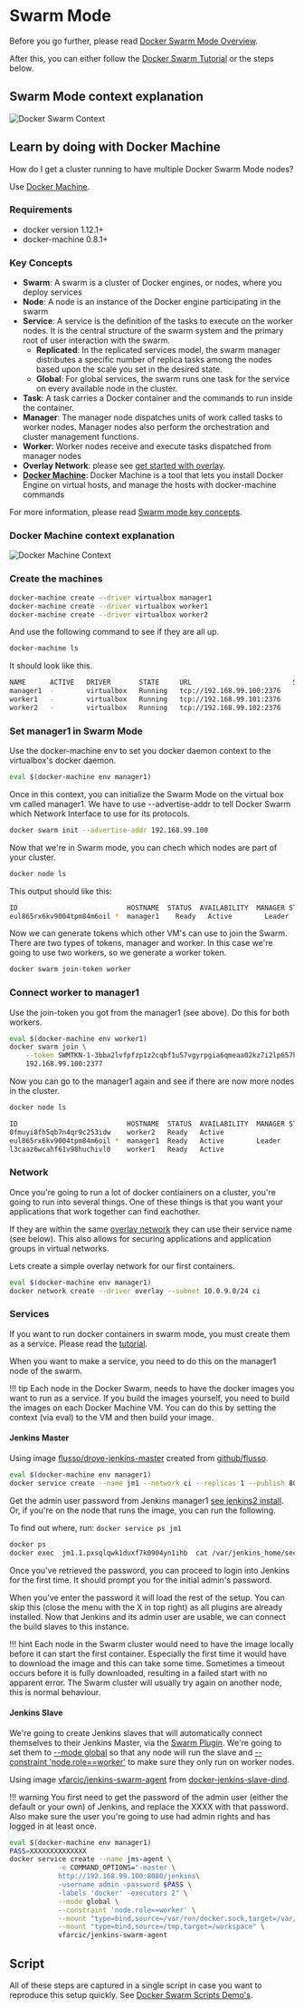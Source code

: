 # Swarm Mode

Before you go further, please read [Docker Swarm Mode Overview](https://docs.docker.com/engine/swarm/).
 
After this, you can either follow the [Docker Swarm Tutorial](https://docs.docker.com/engine/swarm/swarm-tutorial/) or the steps below.

## Swarm Mode context explanation

![Docker Swarm Context](../images/docker-swarm-command-context.png)


## Learn by doing with Docker Machine

How do I get a cluster running to have multiple Docker Swarm Mode nodes?

Use [Docker Machine](https://docs.docker.com/machine/overview/#why-should-i-use-it).

### Requirements
* docker version 1.12.1+
* docker-machine 0.8.1+

### Key Concepts
* **Swarm**: A swarm is a cluster of Docker engines, or nodes, where you deploy services
* **Node**: A node is an instance of the Docker engine participating in the swarm
* **Service**: A service is the definition of the tasks to execute on the worker nodes. It is the central structure of the swarm system and the primary root of user interaction with the swarm.
    * **Replicated**: In the replicated services model, the swarm manager distributes a specific number of replica tasks among the nodes based upon the scale you set in the desired state.
    * **Global**: For global services, the swarm runs one task for the service on every available node in the cluster.
* **Task**: A task carries a Docker container and the commands to run inside the container.
* **Manager**: The manager node dispatches units of work called tasks to worker nodes. Manager nodes also perform the orchestration and cluster management functions.
* **Worker**: Worker nodes receive and execute tasks dispatched from manager nodes 
* **Overlay Network**: please see [get started with overlay](https://docs.docker.com/engine/userguide/networking/get-started-overlay/).
* **[Docker Machine](https://docs.docker.com/machine/overview/)**: Docker Machine is a tool that lets you install Docker Engine on virtual hosts, and manage the hosts with docker-machine commands

For more information, please read [Swarm mode key concepts](https://docs.docker.com/engine/swarm/key-concepts/).

### Docker Machine context explanation

![Docker Machine Context](../images/docker-machine-context.png)

### Create the machines

```bash
docker-machine create --driver virtualbox manager1
docker-machine create --driver virtualbox worker1
docker-machine create --driver virtualbox worker2
```

And use the following command to see if they are all up.

```bash
docker-machine ls
```

It should look like this.

```bash
NAME      ACTIVE   DRIVER       STATE     URL                         SWARM   DOCKER        ERRORS
manager1  -        virtualbox   Running   tcp://192.168.99.100:2376            v17.03.0-ce   
worker1   -        virtualbox   Running   tcp://192.168.99.101:2376            v17.03.0-ce   
worker2   -        virtualbox   Running   tcp://192.168.99.102:2376            v17.03.0-ce
```

### Set manager1 in Swarm Mode

Use the docker-machine env to set you docker daemon context to the virtualbox's docker daemon.

```bash
eval $(docker-machine env manager1)
```

Once in this context, you can initialize the Swarm Mode on the virtual box vm called manager1.
We have to use --advertise-addr <Network Inteface IP> to tell Docker Swarm which Network Interface to use for its protocols.  

```bash
docker swarm init --advertise-addr 192.168.99.100
```

Now that we're in Swarm mode, you can chech which nodes are part of your cluster.

```bash
docker node ls
```

This output should like this:

```bash
ID                           HOSTNAME  STATUS  AVAILABILITY  MANAGER STATUS
eul865rx6kv9004tpm84m6oil *  manager1    Ready   Active        Leader
```

Now we can generate tokens which other VM's can use to join the Swarm.
There are two types of tokens, manager and worker.
In this case we're going to use two workers, so we generate a worker token.

```bash
docker swarm join-token worker
```

### Connect worker to manager1

Use the join-token you got from the manager1 (see above).
Do this for both workers.

```bash
eval $(docker-machine env worker1)
docker swarm join \
    --token SWMTKN-1-3bba2lvfpfzp1z2cqbf1u57vgyrpgia6qmeaa02kz7i2lp657h-azxhbo7f4n269ee7utl6ccqq0 \
    192.168.99.100:2377
```

Now you can go to the manager1 again and see if there are now more nodes in the cluster.

```bash
docker node ls

ID                           HOSTNAME  STATUS  AVAILABILITY  MANAGER STATUS
0fmuyi8fh5qb7n4qr9c253idw    worker2   Ready   Active        
eul865rx6kv9004tpm84m6oil *  manager1  Ready   Active        Leader
l3caaz6wcahf61v98huchivl0    worker1   Ready   Active
```


### Network

Once you're going to run a lot of docker contiainers on a cluster, you're going to run into several things.
One of these things is that you want your applications that work together can find eachother.
  
If they are within the same [overlay network](https://docs.docker.com/engine/swarm/networking/) they can use their service name (see below).
This also allows for securing applications and application groups in virtual networks.

Lets create a simple overlay network for our first containers.

```bash
eval $(docker-machine env manager1)
docker network create --driver overlay --subnet 10.0.9.0/24 ci
```

### Services

If you want to run docker containers in swarm mode, you must create them as a service.
Please read the [tutorial](https://docs.docker.com/engine/swarm/swarm-tutorial/deploy-service/).

When you want to make a service, you need to do this on the manager1 node of the swarm.


!!! tip
    Each node in the Docker Swarm, needs to have the docker images you want to run as a service.
    If you build the images yourself, you need to build the images on each Docker Machine VM.
    You can do this by setting the context (via eval) to the VM and then build your image.
 
#### Jenkins Master

Using image [flusso/drove-jenkins-master](https://hub.docker.com/r/flusso/drove-jenkins-master/) created from [github/flusso](https://github.com/FlussoBV/drove-jenkins-master).

```bash
eval $(docker-machine env manager1)
docker service create --name jm1 --network ci --replicas 1 --publish 8080:8080 --publish 50000:50000 flusso/drove-jenkins-master
```

Get the admin user password from Jenkins manager1 [see jenkins2 install](https://jenkins.io/download/).
Or, if you're on the node that runs the image, you can run the following.

To find out where, run: ```docker service ps jm1```

```bash
docker ps
docker exec  jm1.1.pxsqlqwk1duxf7k0904yn1ihb  cat /var/jenkins_home/secrets/initialAdminPassword
```

Once you've retrieved the password, you can proceed to login into Jenkins for the first time.
It should prompt you for the initial admin's password.

When you've enter the password it will load the rest of the setup.
You can skip this (close the menu with the X in top right) as all plugins are already installed.
Now that Jenkins and its admin user are usable, we can connect the build slaves to this instance. 

!!! hint
    Each node in the Swarm cluster would need to have the image locally before it can start the first container.
    Especially the first time it would have to download the image and this can take some time.
    Sometimes a timeout occurs before it is fully downloaded, resulting in a failed start with no apparent error. 
    The Swarm cluster will usually try again on another node, this is normal behaviour. 

#### Jenkins Slave

We're going to create Jenkins slaves that will automatically connect themselves to their Jenkins Master, via the [Swarm Plugin](https://wiki.jenkins-ci.org/display/JENKINS/Swarm+Plugin).
We're going to set them to [--mode global](https://docs.docker.com/engine/reference/commandline/service_create/) so that any node will run the slave and [--constraint 'node.role==worker'](https://docs.docker.com/engine/reference/commandline/service_create/) to make sure they only run on worker nodes.

Using image [vfarcic/jenkins-swarm-agent](https://hub.docker.com/r/vfarcic/jenkins-swarm-agent/) from [docker-jenkins-slave-dind](https://github.com/vfarcic/docker-jenkins-slave-dind).

!!! warning
    You first need to get the password of the admin user (either the default or your own) of Jenkins, and replace the XXXX with that password.
    Also make sure the user you're going to use had admin rights and has logged in at least once.

```bash
eval $(docker-machine env manager1)
PASS=XXXXXXXXXXXXXX
docker service create --name jms-agent \
            -e COMMAND_OPTIONS="-master \
            http://192.168.99.100:8080/jenkins\
            -username admin -password $PASS \
            -labels 'docker' -executors 2" \
            --mode global \
            --constraint 'node.role==worker' \
            --mount "type=bind,source=/var/run/docker.sock,target=/var/run/docker.sock" \
            --mount "type=bind,source=/tmp,target=/workspace" \
            vfarcic/jenkins-swarm-agent
```

## Script

All of these steps are captured in a single script in case you want to reproduce this setup quickly.
See [Docker Swarm Scripts Demo's](https://gitlab.flusso.nl/CICD/drove/tree/master/swarm-scripts).